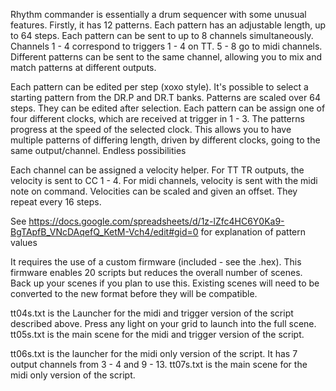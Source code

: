 Rhythm commander is essentially a drum sequencer with some unusual features. Firstly, it has 12 patterns. Each pattern has an adjustable length, up to 64 steps. Each pattern can be sent to up to 8 channels simultaneously. Channels 1 - 4 correspond to triggers 1 - 4 on TT. 5  - 8 go to midi channels. Different patterns can be sent to the same channel, allowing you to mix and match patterns at different outputs.

Each pattern can be edited per step (xoxo style). It's possible to select a starting pattern from the DR.P and DR.T banks. Patterns are scaled over 64 steps. They can be edited after selection. Each pattern can be assign one of four different clocks, which are received at trigger in 1 - 3.  The patterns progress at the speed of the selected clock. This allows you to have multiple patterns of differing length, driven by different clocks, going to the same output/channel. Endless possibilities

Each channel can be assigned a velocity helper. For TT TR outputs, the velocity is sent to CC 1 - 4. For midi channels, velocity is sent with the midi note on command. Velocities can be scaled and given an offset. They repeat every 16 steps.

See https://docs.google.com/spreadsheets/d/1z-lZfc4HC6Y0Ka9-BgTApfB_VNcDAqefQ_KetM-Vch4/edit#gid=0 for explanation of pattern values

It requires the use of a custom firmware (included - see the .hex). This firmware enables 20 scripts but reduces the overall number of scenes. Back up your scenes if you plan to use this. Existing scenes will need to be converted to the new format before they will be compatible.

tt04s.txt is the Launcher for the midi and trigger version of the script described above. Press any light on your grid to launch into the full scene.
tt05s.txt is the main scene for the midi and trigger version of the script.

tt06s.txt is the launcher for the midi only version of the script. It has 7 output channels from 3 - 4 and 9 - 13.
tt07s.txt is the main scene for the midi only version of the script.